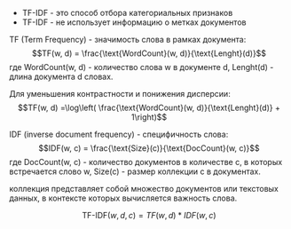 - TF-IDF - это способ отбора категориальных признаков
- TF-IDF - не использует информацию о метках документов


TF (Term Frequency) - значимость слова в рамках документа: $$TF(w, d) = \frac{\text{WordCount}(w, d)}{\text{Lenght}(d)}$$
где WordCount(w, d) - количество слова w в документе d, Lenght(d) - длина документа d словах.

Для уменьшения контрастности и понижения дисперсии: $$TF(w, d) =\log\left( \frac{\text{WordCount}(w, d)}{\text{Lenght}(d)} + 1\right)$$

IDF (inverse document frequency) - специфичность слова: $$IDF(w, c) = \frac{\text{Size}(c)}{\text{DocCount}(w, c)}$$
где DocCount(w, c) - количество документов в количестве c, в которых встречается слово w, Size(c) - размер коллекции с в документах. 

коллекция представляет собой множество документов или текстовых данных, в контексте которых вычисляется важность слова.

$$\text{TF-IDF}(w, d, c) = TF(w, d) * IDF(w,c)$$
